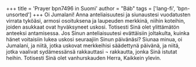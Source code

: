 +++
title = 'Prayer bpn7496 in Suomi'
author = "Báb"
tags = ['lang-fi', 'bpn-unsorted']
+++
Oi Jumalani! Anna anteliaisuutesi ja siunaustesi vuodatusten virrata tyköäsi, armosi osoituksena ja laupeuden merkkinä, niihin koteihin, joiden asukkaat ovat hyväksyneet uskosi. Totisesti Sinä olet ylittämätön anteeksi antamisessa. Jos Sinun anteliaisuutesi evättäisiin joltakulta, kuinka hänet voitaisiin lukea uskosi seuraajiin Sinun päivänäsi?
Siunaa minua, oi Jumalani, ja niitä, jotka uskovat merkkeihisi säädettynä päivänä, ja niitä, jotka vaalivat sydämessänsä rakkauttasi ¬ rakkautta, jonka Sinä istutat heihin. Totisesti Sinä olet vanhurskauden Herra, Kaikkein ylevin.
